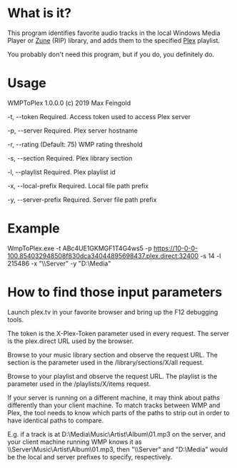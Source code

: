 # What is it?

This program identifies favorite audio tracks in the local Windows Media Player or [Zune](https://support.xbox.com/id-ID/zune-software/download) (RIP) library, and adds them to the specified [Plex](https://www.plex.tv) playlist.

You probably don't need this program, but if you do, you definitely do.

# Usage

WMPToPlex 1.0.0.0
(c) 2019 Max Feingold

  -t, --token            Required. Access token used to access Plex server

  -p, --server           Required. Plex server hostname

  -r, --rating           (Default: 75) WMP rating threshold

  -s, --section          Required. Plex library section

  -l, --playlist         Required. Plex playlist id

  -x, --local-prefix     Required. Local file path prefix

  -y, --server-prefix    Required. Server file path prefix
  
# Example
  
WmpToPlex.exe -t ABc4UE1GKMGF1T4G4ws5 -p https://10-0-0-100.854032948508f830dca34044895698437.plex.direct:32400 -s 14 -l 215486 -x "\\\\Server" -y "D:\Media"

# How to find those input parameters

Launch plex.tv in your favorite browser and bring up the F12 debugging tools.

The token is the X-Plex-Token parameter used in every request. The server is the plex.direct URL used by the browser.

Browse to your music library section and observe the request URL. The section is the parameter used in the /library/sections/X/all request.

Browse to your playlist and observe the request URL. The playlist is the parameter used in the /playlists/X/items request.

If your server is running on a different machine, it may think about paths differently than your client machine. To match tracks between WMP and Plex, the tool needs to know which parts of the paths to strip out in order to have identical paths to compare.

E.g. if a track is at D:\Media\Music\Artist\Album\01.mp3 on the server, and your client machine running WMP knows it as \\\\Server\Music\Artist\Album\01.mp3, then "\\\\Server" and "D:\Media" would be the local and server prefixes to specify, respectively.
